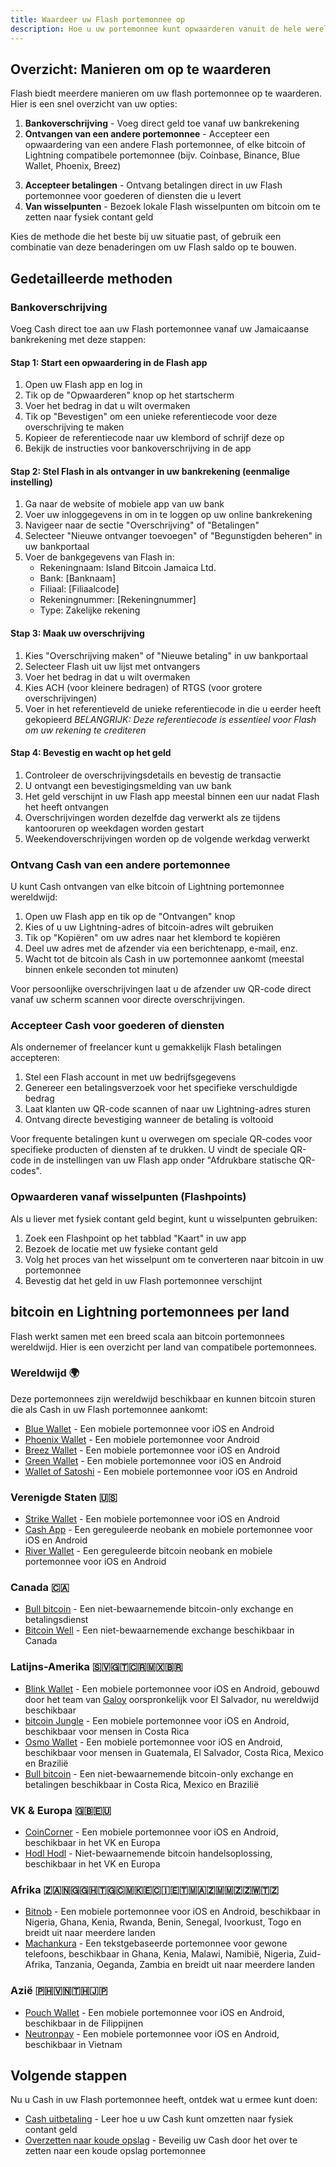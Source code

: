 ```yaml
---
title: Waardeer uw Flash portemonnee op
description: Hoe u uw portemonnee kunt opwaarderen vanuit de hele wereld met Flash, en hoe u kunt verdienen door over bitcoin te leren.
---
```


## Overzicht: Manieren om op te waarderen

Flash biedt meerdere manieren om uw flash portemonnee op te waarderen. Hier is een snel overzicht van uw opties:

1. **Bankoverschrijving** - Voeg direct geld toe vanaf uw bankrekening
2. **Ontvangen van een andere portemonnee** - Accepteer een opwaardering van een andere Flash portemonnee, of elke bitcoin of Lightning compatibele portemonnee (bijv. Coinbase, Binance, Blue Wallet, Phoenix, Breez)
 <!-- 3. **Leer en verdien** - Voltooi quizzen in de Flash app om Cash beloningen te verdienen <img src="https://png.pngtree.com/png-clipart/20221211/ourmid/pngtree-coming-soon-banner-png-image_6519489.png" alt="Komt binnenkort" style="height: 60px; display: inline-block; vertical-align: middle; margin-left: 8px;"> -->
3. **Accepteer betalingen** - Ontvang betalingen direct in uw Flash portemonnee voor goederen of diensten die u levert
4. **Van wisselpunten** - Bezoek lokale Flash wisselpunten om bitcoin om te zetten naar fysiek contant geld

Kies de methode die het beste bij uw situatie past, of gebruik een combinatie van deze benaderingen om uw Flash saldo op te bouwen.

## Gedetailleerde methoden

### Bankoverschrijving

Voeg Cash direct toe aan uw Flash portemonnee vanaf uw Jamaicaanse bankrekening met deze stappen:

#### Stap 1: Start een opwaardering in de Flash app

1. Open uw Flash app en log in
2. Tik op de "Opwaarderen" knop op het startscherm
3. Voer het bedrag in dat u wilt overmaken
4. Tik op "Bevestigen" om een unieke referentiecode voor deze overschrijving te maken
5. Kopieer de referentiecode naar uw klembord of schrijf deze op
6. Bekijk de instructies voor bankoverschrijving in de app

#### Stap 2: Stel Flash in als ontvanger in uw bankrekening (eenmalige instelling)

1. Ga naar de website of mobiele app van uw bank
2. Voer uw inloggegevens in om in te loggen op uw online bankrekening
3. Navigeer naar de sectie "Overschrijving" of "Betalingen"
4. Selecteer "Nieuwe ontvanger toevoegen" of "Begunstigden beheren" in uw bankportaal
5. Voer de bankgegevens van Flash in:
    - Rekeningnaam: Island Bitcoin Jamaica Ltd.
    - Bank: [Banknaam]
    - Filiaal: [Filiaalcode]
    - Rekeningnummer: [Rekeningnummer]
    - Type: Zakelijke rekening

#### Stap 3: Maak uw overschrijving

1. Kies "Overschrijving maken" of "Nieuwe betaling" in uw bankportaal
2. Selecteer Flash uit uw lijst met ontvangers
3. Voer het bedrag in dat u wilt overmaken
4. Kies ACH (voor kleinere bedragen) of RTGS (voor grotere overschrijvingen)
5. Voer in het referentieveld de unieke referentiecode in die u eerder heeft gekopieerd
   _BELANGRIJK: Deze referentiecode is essentieel voor Flash om uw rekening te crediteren_

#### Stap 4: Bevestig en wacht op het geld

1. Controleer de overschrijvingsdetails en bevestig de transactie
2. U ontvangt een bevestigingsmelding van uw bank
3. Het geld verschijnt in uw Flash app meestal binnen een uur nadat Flash het heeft ontvangen
4. Overschrijvingen worden dezelfde dag verwerkt als ze tijdens kantooruren op weekdagen worden gestart
5. Weekendoverschrijvingen worden op de volgende werkdag verwerkt

### Ontvang Cash van een andere portemonnee

U kunt Cash ontvangen van elke bitcoin of Lightning portemonnee wereldwijd:

1. Open uw Flash app en tik op de "Ontvangen" knop
2. Kies of u uw Lightning-adres of bitcoin-adres wilt gebruiken
3. Tik op "Kopiëren" om uw adres naar het klembord te kopiëren
4. Deel uw adres met de afzender via een berichtenapp, e-mail, enz.
5. Wacht tot de bitcoin als Cash in uw portemonnee aankomt (meestal binnen enkele seconden tot minuten)

Voor persoonlijke overschrijvingen laat u de afzender uw QR-code direct vanaf uw scherm scannen voor directe overschrijvingen.

<!-- ### Leer en verdien Cash via Flash App <img src="https://png.pngtree.com/png-clipart/20221211/ourmid/pngtree-coming-soon-banner-png-image_6519489.png" alt="Komt binnenkort" style="height: 80px; display: inline-block; vertical-align: middle; margin-left: 10px;">

Flash biedt educatieve mogelijkheden die u belonen met Cash:

1. Open uw Flash app en tik op het tabblad "Verdienen"
2. Lees de beschikbare bitcoin educatieve inhoud door
3. Beantwoord quizvragen correct om Cash direct in uw portemonnee te verdienen
4. Kom regelmatig terug voor nieuwe verdienmogelijkheden en uitdagingen -->

### Accepteer Cash voor goederen of diensten

Als ondernemer of freelancer kunt u gemakkelijk Flash betalingen accepteren:

1. Stel een Flash account in met uw bedrijfsgegevens
2. Genereer een betalingsverzoek voor het specifieke verschuldigde bedrag
3. Laat klanten uw QR-code scannen of naar uw Lightning-adres sturen
4. Ontvang directe bevestiging wanneer de betaling is voltooid

Voor frequente betalingen kunt u overwegen om speciale QR-codes voor specifieke producten of diensten af te drukken. U vindt de speciale QR-code in de instellingen van uw Flash app onder "Afdrukbare statische QR-codes".

### Opwaarderen vanaf wisselpunten (Flashpoints)

Als u liever met fysiek contant geld begint, kunt u wisselpunten gebruiken:

1. Zoek een Flashpoint op het tabblad "Kaart" in uw app
2. Bezoek de locatie met uw fysieke contant geld
3. Volg het proces van het wisselpunt om te converteren naar bitcoin in uw portemonnee
4. Bevestig dat het geld in uw Flash portemonnee verschijnt

## bitcoin en Lightning portemonnees per land

Flash werkt samen met een breed scala aan bitcoin portemonnees wereldwijd. Hier is een overzicht per land van compatibele portemonnees.

### Wereldwijd 🌍

Deze portemonnees zijn wereldwijd beschikbaar en kunnen bitcoin sturen die als Cash in uw Flash portemonnee aankomt:

-   [Blue Wallet](https://bluewallet.io/) - Een mobiele portemonnee voor iOS en Android
-   [Phoenix Wallet](https://phoenix.acinq.co/) - Een mobiele portemonnee voor Android
-   [Breez Wallet](https://breez.technology/) - Een mobiele portemonnee voor iOS en Android
-   [Green Wallet](https://blockstream.com/green/) - Een mobiele portemonnee voor iOS en Android
-   [Wallet of Satoshi](https://www.walletofsatoshi.com/) - Een mobiele portemonnee voor iOS en Android

### Verenigde Staten 🇺🇸

-   [Strike Wallet](https://strike.me/) - Een mobiele portemonnee voor iOS en Android
-   [Cash App](https://cash.app/) - Een gereguleerde neobank en mobiele portemonnee voor iOS en Android
-   [River Wallet](https://river.com/) - Een gereguleerde bitcoin neobank en mobiele portemonnee voor iOS en Android

### Canada 🇨🇦

-   [Bull bitcoin](https://bullbitcoin.com/) - Een niet-bewaarnemende bitcoin-only exchange en betalingsdienst
-   [Bitcoin Well](https://bitcoinwell.com) - Een niet-bewaarnemende exchange beschikbaar in Canada

### Latijns-Amerika 🇸🇻🇬🇹🇨🇷🇲🇽🇧🇷

-   [Blink Wallet](https://blink.sv/) - Een mobiele portemonnee voor iOS en Android, gebouwd door het team van [Galoy](https://galoy.io/) oorspronkelijk voor El Salvador, nu wereldwijd beschikbaar
-   [bitcoin Jungle](https://play.google.com/store/apps/details?id=app.bitcoinjungle.mobile) - Een mobiele portemonnee voor iOS en Android, beschikbaar voor mensen in Costa Rica
-   [Osmo Wallet](https://osmowallet.com/) - Een mobiele portemonnee voor iOS en Android, beschikbaar voor mensen in Guatemala, El Salvador, Costa Rica, Mexico en Brazilië
-   [Bull bitcoin](https://bullbitcoin.com/) - Een niet-bewaarnemende bitcoin-only exchange en betalingen beschikbaar in Costa Rica, Mexico en Brazilië

### VK & Europa 🇬🇧🇪🇺

-   [CoinCorner](https://www.coincorner.com/) - Een mobiele portemonnee voor iOS en Android, beschikbaar in het VK en Europa
-   [Hodl Hodl](https://hodlhodl.com/) - Niet-bewaarnemende bitcoin handelsoplossing, beschikbaar in het VK en Europa

### Afrika 🇿🇦🇳🇬🇬🇭🇹🇬🇨🇲🇰🇪🇨🇮🇪🇹🇲🇦🇿🇲🇲🇿🇿🇼🇹🇿

-   [Bitnob](https://bitnob.com/) - Een mobiele portemonnee voor iOS en Android, beschikbaar in Nigeria, Ghana, Kenia, Rwanda, Benin, Senegal, Ivoorkust, Togo en breidt uit naar meerdere landen
-   [Machankura](https://8333.mobi) - Een tekstgebaseerde portemonnee voor gewone telefoons, beschikbaar in Ghana, Kenia, Malawi, Namibië, Nigeria, Zuid-Afrika, Tanzania, Oeganda, Zambia en breidt uit naar meerdere landen

### Azië 🇵🇭🇻🇳🇹🇭🇯🇵

-   [Pouch Wallet](https://pouch.ph) - Een mobiele portemonnee voor iOS en Android, beschikbaar in de Filippijnen
-   [Neutronpay](https://neutronpay.com/personal) - Een mobiele portemonnee voor iOS en Android, beschikbaar in Vietnam

## Volgende stappen

Nu u Cash in uw Flash portemonnee heeft, ontdek wat u ermee kunt doen:

<!-- -   [Verdien meer Cash](guides/earn) - Ontdek aanvullende manieren om Cash te verdienen -->

-   [Cash uitbetaling](guides/cash-out) - Leer hoe u uw Cash kunt omzetten naar fysiek contant geld
-   [Overzetten naar koude opslag](guides/sweep-to-cold-storage) - Beveilig uw Cash door het over te zetten naar een koude opslag portemonnee